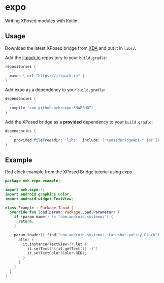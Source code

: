 expo
====
Writing XPosed modules with Kotlin.

Usage
-----
Download the latest XPosed bridge from [XDA][1] and put it in `libs/`.

Add the [jitpack.io][2] repository to your `build.gradle`:
```groovy
repositories { 
  ...
  maven { url "https://jitpack.io" }
}
```

Add expo as a dependency to your `build.gradle`:
```groovy
dependencies {
  ...
  compile 'com.github.meh:expo:SNAPSHOT'
}
```

Add the XPosed bridge as a **provided** dependency to your `build.gradle`:
```groovy
dependencies {
  ...
	provided fileTree(dir: 'libs', include: ['XposedBridgeApi-*.jar'])
}
```

Example
-------
Red clock example from the XPosed Bridge tutorial using expo.

```kotlin
package meh.expo.example;

import meh.expo.*;
import android.graphics.Color;
import android.widget.TextView;

class Example : Package.ILoad {
  override fun load(param: Package.Load.Parameter) {
    if (param.name() != "com.android.systemui") {
      return;
    }

    param.loader().find("com.android.systemui.statusbar.policy.Clock").hook("updateClock") {
      after {
        it.instance<TextView>().let {
          it.setText("${it.getText()} :)")
          it.setTextColor(Color.RED);
        }
      }
    }
  }
}
```

[1]: http://forum.xda-developers.com/showthread.php?t=3034811
[2]: http://jitpack.io
